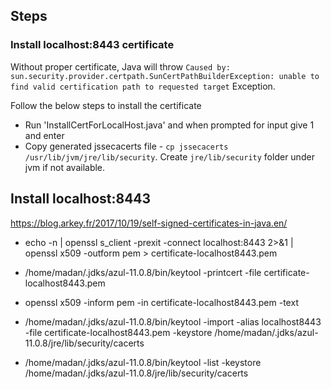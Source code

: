 ## Steps

### Install localhost:8443 certificate

Without proper certificate, Java will throw `Caused by: sun.security.provider.certpath.SunCertPathBuilderException: unable to find valid certification path to requested target` Exception.

Follow the below steps to install the certificate

* Run 'InstallCertForLocalHost.java' and when prompted for input give 1 and enter
* Copy generated jssecacerts file - `cp jssecacerts /usr/lib/jvm/jre/lib/security`. Create `jre/lib/security` folder under jvm if not available.

## Install localhost:8443

https://blog.arkey.fr/2017/10/19/self-signed-certificates-in-java.en/

* echo -n | openssl s_client -prexit -connect localhost:8443 2>&1 | openssl x509 -outform pem > certificate-localhost8443.pem
* /home/madan/.jdks/azul-11.0.8/bin/keytool -printcert -file certificate-localhost8443.pem
* openssl x509 -inform pem -in certificate-localhost8443.pem -text

* /home/madan/.jdks/azul-11.0.8/bin/keytool -import -alias localhost8443 -file certificate-localhost8443.pem -keystore /home/madan/.jdks/azul-11.0.8/jre/lib/security/cacerts
* /home/madan/.jdks/azul-11.0.8/bin/keytool -list -keystore /home/madan/.jdks/azul-11.0.8/jre/lib/security/cacerts


